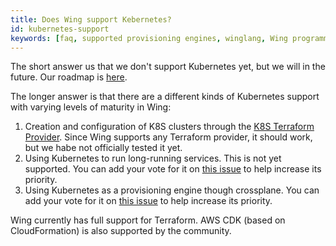 ```yaml
---
title: Does Wing support Kebernetes?
id: kubernetes-support
keywords: [faq, supported provisioning engines, winglang, Wing programming language, Wing language, Kubernetes, K8S]
---
```


The short answer us that we don't support Kubernetes yet, but we will in the future. 
Our roadmap is [here](https://docs.winglang.io/status#roadmap).

The longer answer is that there are a different kinds of Kubernetes support with varying levels of maturity in Wing:
1. Creation and configuration of K8S clusters through the [K8S Terraform Provider](https://registry.terraform.io/providers/hashicorp/kubernetes/latest/docs). Since Wing supports any Terraform provider, it should work, but we habe not officially tested it yet.
2. Using Kubernetes to run long-running services. This is not yet supported. You can add your vote for it on [this issue](https://github.com/winglang/wing/issues/2319) to help increase its priority.
3. Using Kubernetes as a provisioning engine though crossplane. You can add your vote for it on [this issue](https://github.com/winglang/wing/issues/2066) to help increase its priority. 

Wing currently has full support for Terraform. AWS CDK (based on CloudFormation) is also supported by the community.

